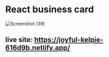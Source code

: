 # React business card 

![Screenshot (39)](https://github.com/Mohaz24/Card-business/assets/107796482/d2e4fe56-ef18-43af-9438-7ef71f2b4698)

## live site: https://joyful-kelpie-616d9b.netlify.app/
